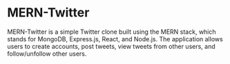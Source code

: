 # MERN-Twitter
MERN-Twitter is a simple Twitter clone built using the MERN stack, which stands for MongoDB, Express.js, React, and Node.js. The application allows users to create accounts, post tweets, view tweets from other users, and follow/unfollow other users.


